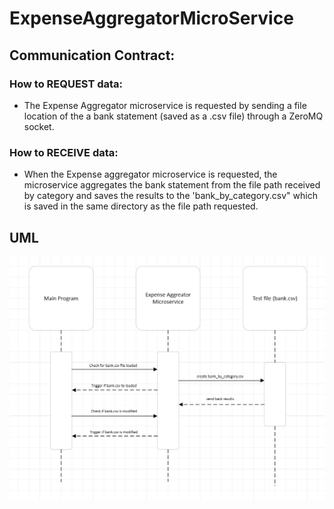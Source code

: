 # ExpenseAggregatorMicroService

## Communication Contract:

### How to REQUEST data:
- The Expense Aggregator microservice is requested by sending a file location of the a bank statement (saved as a .csv file) through a ZeroMQ socket. 

### How to RECEIVE data:
- When the Expense aggregator microservice is requested, the microservice aggregates the bank statement from the file path received by category and saves the results to the 'bank_by_category.csv" which is saved in the same directory as the file path requested.

## UML

![alt text](UML.png)